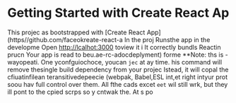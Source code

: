 # Getting Started with Create React Ap
This projec as bootstrapped with
[Create React App](https//github.com/faceokreate-react-a
In the proj
Runsthe app in the developme
Open [http://lcalhot:3000](http://ocalhost:3000) toview it i
It correctly bundls Reactin prucn
Your app is read to beu.ae-rc-adocdeplyment) forme 
**Note: ths is  -wayopeati. One yconfguiochoce, youcan `jec` at ay time. his command will remove thesingle build dependency from your projec
Istead, it will copal the cfiuatinfilean teransitivedepeecie (webpak, Babel,ESL
int,et right intyur prot soou hav
full control over them. All fthe cads excet `eet` wil still wrk, but they ill 
pont to the cpied scrps so y cntwak the. At s po
